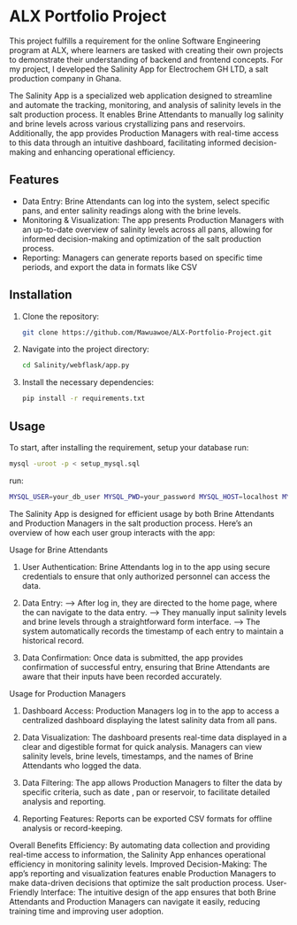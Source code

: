 # ALX Portfolio Project

This project fulfills a requirement for the online Software Engineering program at ALX, where learners are tasked with creating their own projects to demonstrate their understanding of backend and frontend concepts. For my project, I developed the Salinity App for Electrochem GH LTD, a salt production company in Ghana.

The Salinity App is a specialized web application designed to streamline and automate the tracking, monitoring, and analysis of salinity levels in the salt production process. It enables Brine Attendants to manually log salinity and brine levels across various crystallizing pans and reservoirs. Additionally, the app provides Production Managers with real-time access to this data through an intuitive dashboard, facilitating informed decision-making and enhancing operational efficiency.


## Features
- Data Entry: Brine Attendants can log into the system, select specific pans, and enter salinity readings along with the brine levels.
- Monitoring & Visualization: The app presents Production Managers with an up-to-date overview of salinity levels across all pans, allowing for informed decision-making and optimization of the salt production process.
- Reporting: Managers can generate reports based on specific time periods, and export the data in formats like CSV

## Installation
1. Clone the repository:
    ```bash
    git clone https://github.com/Mawuawoe/ALX-Portfolio-Project.git
    ```
2. Navigate into the project directory:
    ```bash
    cd Salinity/webflask/app.py
    ```

3. Install the necessary dependencies:
    ```bash
    pip install -r requirements.txt
    ```

## Usage
To start,
after installing the requirement, setup your database
run:
```bash
mysql -uroot -p < setup_mysql.sql
```
run:
```bash
MYSQL_USER=your_db_user MYSQL_PWD=your_password MYSQL_HOST=localhost MYSQL_DB=your_db TYPE_OF_STORAGE=db ./app.py
```

The Salinity App is designed for efficient usage by both Brine Attendants and Production Managers in the salt production process. Here’s an overview of how each user group interacts with the app:

Usage for Brine Attendants
1. User Authentication: Brine Attendants log in to the app using secure credentials to ensure that only authorized personnel can access the data.

2. Data Entry:
--> After log in, they are directed to the home page, where the can navigate to the data entry.
--> They manually input salinity levels and brine levels through a straightforward form interface.
--> The system automatically records the timestamp of each entry to maintain a historical record.

3. Data Confirmation: Once data is submitted, the app provides confirmation of successful entry, ensuring that Brine Attendants are aware that their inputs have been recorded accurately.

Usage for Production Managers
1. Dashboard Access: Production Managers log in to the app to access a centralized dashboard displaying the latest salinity data from all pans.

2. Data Visualization:
The dashboard presents real-time data displayed in a clear and digestible format for quick analysis.
Managers can view salinity levels, brine levels, timestamps, and the names of Brine Attendants who logged the data.

3. Data Filtering:
The app allows Production Managers to filter the data by specific criteria, such as date , pan or reservoir, to facilitate detailed analysis and reporting.

4. Reporting Features:
Reports can be exported CSV formats for offline analysis or record-keeping.

Overall Benefits
Efficiency: By automating data collection and providing real-time access to information, the Salinity App enhances operational efficiency in monitoring salinity levels.
Improved Decision-Making: The app’s reporting and visualization features enable Production Managers to make data-driven decisions that optimize the salt production process.
User-Friendly Interface: The intuitive design of the app ensures that both Brine Attendants and Production Managers can navigate it easily, reducing training time and improving user adoption.